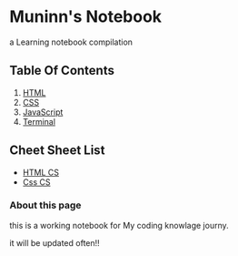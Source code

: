 # Muninn\'s Notebook
a Learning notebook compilation

## Table Of Contents

1. [HTML](html-notes.md)
1. [CSS](Css-notes.md)
1. [JavaScript](Javascript-note-home.md)
1. [Terminal](terminal.md)

## Cheet Sheet List
- [HTML CS](html-cheetsheet.md)
- [Css CS](css-cheetsheet.md)


### About this page

this is a working notebook for My coding knowlage journy.

it will be updated often!!
